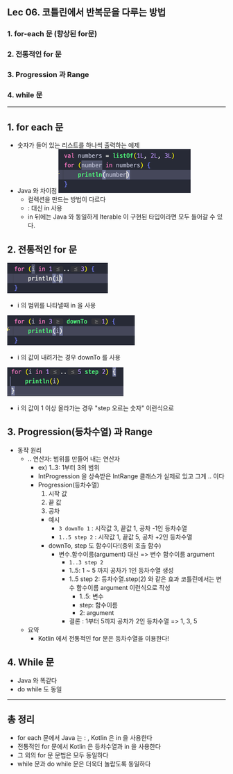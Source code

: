 ## Lec 06. 코틀린에서 반복문을 다루는 방법

### 1. for-each 문 (향상된 for문)
### 2. 전통적인 for 문
### 3. Progression 과 Range
### 4. while 문

---

## 1. for each 문
- 숫자가 들어 있는 리스트를 하나씩 출력하는 예제
- Java 와 차이점
![img.png](img.png)
  - 컬렉션을 만드는 방법이 다르다
  - : 대신 in 사용
  - in 뒤에는 Java 와 동일하게 Iterable 이 구현된 타입이라면 모두 들어갈 수 있다.
  
## 2. 전통적인 for 문
![img_1.png](img_1.png)
- i 의 범위를 나타낼때 in 을 사용

![img_2.png](img_2.png)
- i 의 값이 내려가는 경우 downTo 를 사용

![img_3.png](img_3.png)
- i 의 값이 1 이상 올라가는 경우 "step 오르는 숫자" 이런식으로

## 3. Progression(등차수열) 과 Range
- 동작 원리
  - .. 연산자: 범위를 만들어 내는 연산자
    - ex) 1..3: 1부터 3의 범위
    - IntProgression 을 상속받은 IntRange 클래스가 실제로 있고 그게 .. 이다
    - Progression(등차수열) 
      1. 시작 값
      2. 끝 값
      3. 공차
      - 예시
        - ```3 downTo 1``` : 시작값 3, 끝값 1, 공차 -1인 등차수열
        - ```1..5 step 2``` : 시작값 1, 끝값 5, 공차 +2인 등차수열
      - downTo, step 도 함수이다!(중위 호출 함수)
        - 변수.함수이름(argument) 대신 => 변수 함수이름 argument
          - ```1..3 step 2```
          - 1..5: 1 ~ 5 까지 공차가 1인 등차수열 생성
          - 1..5 step 2: 등차수열.step(2) 와 같은 효과 코틀린에서는 변수 함수이름 argument 이런식으로 작성
            - 1..5: 변수
            - step: 함수이름
            - 2: argument
          - 결론 : 1부터 5까지 공차가 2인 등차수열 => 1, 3, 5
  - 요약
    - Kotlin 에서 전통적인 for 문은 등차수열을 이용한다!
  
## 4. While 문
- Java 와 똑같다
- do while 도 동일

---

## 총 정리
- for each 문에서 Java 는 : , Kotlin 은 in 을 사용한다
- 전통적인 for 문에서 Kotlin 은 등차수열과 in 을 사용한다
- 그 외의 for 문 문법은 모두 동일하다
- while 문과 do while 문은 더욱더 놀랍도록 동일하다
